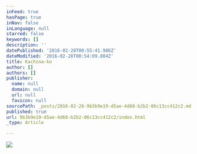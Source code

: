 ```yaml
---
inFeed: true
hasPage: true
inNav: false
inLanguage: null
starred: false
keywords: []
description: ''
datePublished: '2016-02-28T00:55:41.986Z'
dateModified: '2016-02-28T00:54:09.804Z'
title: Kachina-ko
author: []
authors: []
publisher:
  name: null
  domain: null
  url: null
  favicon: null
sourcePath: _posts/2016-02-28-9b3b9e19-d5ae-4d68-b2b2-06c13cc412c2.md
published: true
url: 9b3b9e19-d5ae-4d68-b2b2-06c13cc412c2/index.html
_type: Article

---
```

![](https://the-grid-user-content.s3-us-west-2.amazonaws.com/13535079-2afc-4246-a2bd-e21108db046f.png)
